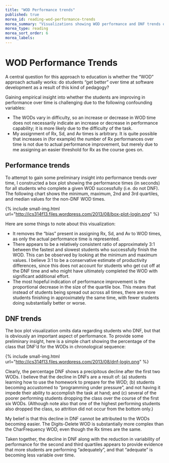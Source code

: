 ```yaml
---
title: "WOD Performance trends"
published: true
morea_id: reading-wod-performance-trends
morea_summary: "Visualizations showing WOD performance and DNF trends over the Fall, 2013 semester"
morea_type: reading
morea_sort_order: 6
morea_labels:
---
```


# WOD Performance Trends

A central question for this approach to education is whether the “WOD” approach actually works:  do students “get better” over time at software development as a result of this kind of pedagogy?

Gaining empirical insight into whether the students are improving in performance over time is challenging due to the following confounding variables:

  * The WODs vary in difficulty, so an increase or decrease in WOD time does not necessarily indicate an increase or decrease in performance capability; it is more likely due to the difficulty of the task.
  * My assignment of Rx, Sd, and Av times is arbitrary.  It is quite possible that  increases in (for example) the number of Rx performances over time is not due to actual performance improvement, but merely due to me assigning an easier threshold for Rx as the course goes on.

## Performance trends

To attempt to gain some preliminary insight into performance trends over time, I constructed a box plot showing the performance times (in seconds) for all students who complete a given WOD successfully (i.e. do not DNF).    The following chart shows the minimum, maximum, 2nd and 3rd quartiles, and median values for the non-DNF WOD times.

{% include small-img.html url="http://ics314f13.files.wordpress.com/2013/08/box-plot-login.png" %}

Here are some things to note about this visualization:

  * It removes the “bias” present in assigning Rx, Sd, and Av to WOD times, as only the actual performance time is represented.
  * There appears to be a relatively consistent ratio of approximately 3:1 between the fastest and slowest students who successfully finish the WOD.   This can be observed by looking at the minimum and maximum values. I believe 3:1 to be a conservative estimate of productivity differences, since this does not account for students who get cut off at the DNF time and who might have ultimately completed the WOD with significant additional effort.
  * The most hopeful indication of performance improvement is the proportional decrease in the size of the quartile box.  This means that instead of students being spread out across all times, there are more students finishing in approximately the same time, with fewer students doing substantially better or worse.

## DNF trends

The box plot visualization omits data regarding students who DNF, but that is obviously an important aspect of performance.  To provide some preliminary insight, here is a simple chart showing the percentage of the class that DNF’d for the WODs in chronological sequence:

{% include small-img.html url="http://ics314f13.files.wordpress.com/2013/08/dnf-login.png" %}

Clearly, the percentage DNF shows a precipitous decline after the first two WODs.  I believe that the decline in DNFs are a result of: (a) students learning how to use the homework to prepare for the WOD;  (b) students becoming accustomed to “programming under pressure”, and not having it impede their ability to accomplish the task at hand; and (c) several of the poorer performing students dropping the class over the course of the first six WODs. (Although note also that one of the highest performing students also dropped the class, so attrition did not occur from the bottom only.)

My belief is that this decline in DNF cannot be attributed to the WODs becoming easier. The Digits-Delete WOD is substantially more complex than the CharFrequency WOD, even though the Rx times are the same.

Taken together, the decline in DNF along with the reduction in variability of performance for the second and third quartiles appears to provide evidence that more students are performing “adequately”, and that “adequate” is becoming less variable over time.